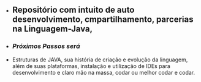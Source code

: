 
- ## Repositório com intuito de auto desenvolvimento, cmpartilhamento, parcerias na Linguagem-Java, 


- ### ***Próximos Passos será***
- Estruturas de JAVA, sua história de criação e evolução da linguagem, além de suas plataformas, instalação e utilização de IDEs para desenvolvimento e claro mão na massa, codar ou melhor codar e codar.
